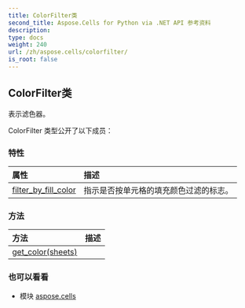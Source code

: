 ```yaml
---
title: ColorFilter类
second_title: Aspose.Cells for Python via .NET API 参考资料
description:
type: docs
weight: 240
url: /zh/aspose.cells/colorfilter/
is_root: false
---
```

## ColorFilter类
表示滤色器。



ColorFilter 类型公开了以下成员：

### 特性
|属性|描述|
| :- | :- |
| [filter_by_fill_color](/cells/python-net/zh/aspose.cells/colorfilter/filter_by_fill_color) |指示是否按单元格的填充颜色过滤的标志。|


### 方法
|方法|描述|
| :- | :- |
| [get_color(sheets)](/cells/python-net/zh/aspose.cells/colorfilter/get_color/#WorksheetCollection) |  |



### 也可以看看
* 模块 [aspose.cells](..)
